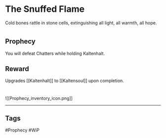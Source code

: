 # The Snuffed Flame
Cold bones rattle in stone cells, extinguishing all light, all warmth, all hope.
#
## Prophecy
You will defeat Chatters while holding Kaltenhalt.
## Reward
Upgrades [[Kaltenhalt]] to [[Kaltensoul]] upon completion. 

#
![[Prophecy_inventory_icon.png]]

---
## Tags
#Prophecy
#WiP 